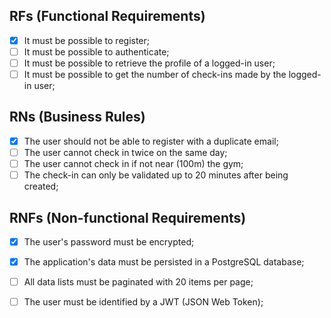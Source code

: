 ## RFs (Functional Requirements)

- [x] It must be possible to register;
- [ ] It must be possible to authenticate;
- [ ] It must be possible to retrieve the profile of a logged-in user;
- [ ] It must be possible to get the number of check-ins made by the logged-in user;

## RNs (Business Rules)

- [x] The user should not be able to register with a duplicate email;
- [ ] The user cannot check in twice on the same day;
- [ ] The user cannot check in if not near (100m) the gym;
- [ ] The check-in can only be validated up to 20 minutes after being created;

## RNFs (Non-functional Requirements)

- [x] The user's password must be encrypted;
- [x] The application's data must be persisted in a PostgreSQL database;
- [ ] All data lists must be paginated with 20 items per page;
- [ ] The user must be identified by a JWT (JSON Web Token);



 
 
 
 
